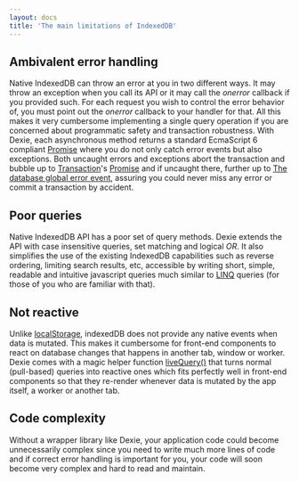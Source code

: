```yaml
---
layout: docs
title: 'The main limitations of IndexedDB'
---
```


## Ambivalent error handling 

Native IndexedDB can throw an error at you in two different ways. It may throw an exception when you call its API or it may call the *onerror* callback if you provided such. For each request you wish to control the error behavior of, you must point out the *onerror* callback to your handler for that. All this makes it very cumbersome implementing a single query operation if you are concerned about programmatic safety and transaction robustness. With Dexie, each asynchronous method returns a standard EcmaScript 6 compliant [Promise](/docs/Promise/Promise) where you do not only catch error events but also exceptions. Both uncaught errors and exceptions abort the transaction and bubble up to [Transaction](/docs/Transaction/Transaction)'s [Promise](/docs/Promise/Promise) and if uncaught there, further up to [The database global error event](/docs/Dexie/Dexie.on.error), assuring you could never miss any error or commit a transaction by accident.

## Poor queries

Native IndexedDB API has a poor set of query methods. Dexie extends the API with case insensitive queries, set matching and logical *OR*. It also simplifies the use of the existing IndexedDB capabilities such as reverse ordering, limiting search results, etc, accessible by writing short, simple, readable and intuitive javascript queries much similar to [LINQ](http://en.wikipedia.org/wiki/Language_Integrated_Query) queries (for those of you who are familiar with that).

## Not reactive

Unlike [localStorage](https://developer.mozilla.org/en-US/docs/Web/API/Window/localStorage), indexedDB does not provide any native events when data is mutated. This makes it cumbersome for front-end components to react on database changes that happens in another tab, window or worker. Dexie comes with a magic helper function [liveQuery()](https://dexie.org/docs/liveQuery()) that turns normal (pull-based) queries into reactive ones which fits perfectly well in front-end components so that they re-render whenever data is mutated by the app itself, a worker or another tab.

## Code complexity
Without a wrapper library like Dexie, your application code could become unnecessarily complex since you need to write much more lines of code and if correct error handling is important for you, your code will soon become very complex and hard to read and maintain.

